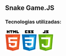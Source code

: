 ## Snake Game.JS

### Tecnologias utilizadas:

<img src="/assets/html-icon.png" width="50px"> <img src="/assets/css-icon.png" width="50px"> <img src="/assets/js-icon.png" width="50px">
